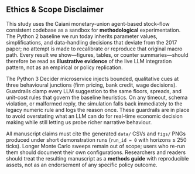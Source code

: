 ## Ethics & Scope Disclaimer

This study uses the Caiani monetary-union agent-based stock–flow consistent codebase as a sandbox for **methodological** experimentation. The Python 2 baseline we run today inherits parameter values, simplifications, and data-handling decisions that deviate from the 2017 paper; no attempt is made to recalibrate or reproduce that original macro path. Every result we show—figures, tables, or counter summaries—should therefore be read as **illustrative evidence** of the live LLM integration pattern, not as an empirical or policy replication.

The Python 3 Decider microservice injects bounded, qualitative cues at three behavioural junctions (firm pricing, bank credit, wage decisions). Guardrails clamp every LLM suggestion to the same floors, spreads, and unit-cost rules that govern the baseline heuristics. On any timeout, schema violation, or malformed reply, the simulation falls back immediately to the legacy numeric rule and logs the reason once. These guardrails are in place to avoid overstating what an LLM can do for real-time economic decision making while still letting us probe richer narrative behaviour.

All manuscript claims must cite the generated `data/` CSVs and `figs/` PNGs produced under short demonstration runs (`run_id = 0` with horizons ≤ 250 ticks). Longer Monte Carlo sweeps remain out of scope; users who re-run them should document their own configurations. Researchers and readers should treat the resulting manuscript as a **methods guide** with reproducible assets, not as an endorsement of any specific policy outcome.

